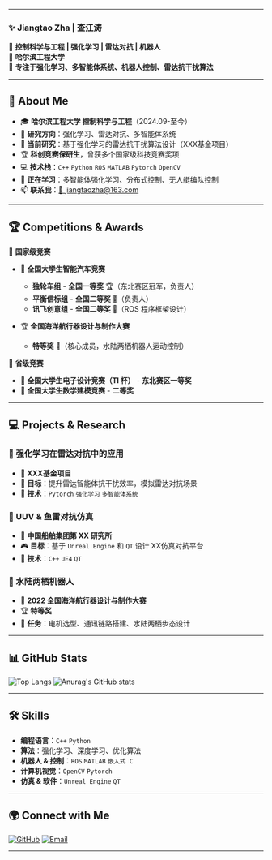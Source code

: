 
---

### **✨ Jiangtao Zha | 查江涛**
🚀 **控制科学与工程 | 强化学习 | 雷达对抗 | 机器人**  
📍 **哈尔滨工程大学**  
🎯 **专注于强化学习、多智能体系统、机器人控制、雷达抗干扰算法**  

---

## 🚀 **About Me**
- 🎓 **哈尔滨工程大学 控制科学与工程**（2024.09-至今）
- 🤖 **研究方向**：强化学习、雷达对抗、多智能体系统
- 🔬 **当前研究**：基于强化学习的雷达抗干扰算法设计（XXX基金项目）
- 🏆 **科创竞赛保研生**，曾获多个国家级科技竞赛奖项
- 💻 **技术栈**：`C++` `Python` `ROS` `MATLAB` `Pytorch` `OpenCV`
- 🌱 **正在学习**：多智能体强化学习、分布式控制、无人艇编队控制
- 📫 **联系我**：[📧 jiangtaozha@163.com](mailto:jiangtaozha@163.com)

---

## 🏆 **Competitions & Awards**
🏅 **国家级竞赛**
- 🥇 **全国大学生智能汽车竞赛**
  - **独轮车组** - **全国一等奖** 🏆（东北赛区冠军，负责人）
  - **平衡信标组** - **全国二等奖** 🥈（负责人）
  - **讯飞创意组** - **全国二等奖** 🥈（ROS 程序框架设计）

- 🏆 **全国海洋航行器设计与制作大赛**
  - **特等奖** 🏅（核心成员，水陆两栖机器人运动控制）

🏅 **省级竞赛**
- 🥇 **全国大学生电子设计竞赛（TI 杯）** - **东北赛区一等奖**
- 🥈 **全国大学生数学建模竞赛** - **二等奖**

---

## 💻 **Projects & Research**
### **🔹 强化学习在雷达对抗中的应用**
- 📌 **XXX基金项目**
- 📡 **目标**：提升雷达智能体抗干扰效率，模拟雷达对抗场景
- 🚀 **技术**：`Pytorch` `强化学习` `多智能体系统`

### **🔹 UUV & 鱼雷对抗仿真**
- 🏢 **中国船舶集团第 XX 研究所**
- 🎮 **目标**：基于 `Unreal Engine` 和 `QT` 设计 XX仿真对抗平台
- 🔧 **技术**：`C++` `UE4` `QT`

### **🔹 水陆两栖机器人**
- 🤖 **2022 全国海洋航行器设计与制作大赛**
- 🏆 **特等奖**
- 🚀 **任务**：电机选型、通讯链路搭建、水陆两栖步态设计

---

## 📊 **GitHub Stats**
![Top Langs](https://github-readme-stats-sigma-five.vercel.app/api/top-langs/?username=jiangtao-zha&layout=compact&theme=radical)
![Anurag's GitHub stats](https://github-readme-stats-sigma-five.vercel.app/api?username=jiangtao-zha&show_icons=true&theme=radical)

---

## 🛠 **Skills**
- **编程语言**：`C++` `Python`
- **算法**：强化学习、深度学习、优化算法
- **机器人 & 控制**：`ROS` `MATLAB` `嵌入式 C`
- **计算机视觉**：`OpenCV` `Pytorch`
- **仿真 & 软件**：`Unreal Engine` `QT`

---

## 🌍 **Connect with Me**
[![GitHub](https://img.shields.io/badge/GitHub-%2312100E.svg?style=for-the-badge&logo=github&logoColor=white)](https://github.com/jiangtao-zha)
[![Email](https://img.shields.io/badge/Email-D14836?style=for-the-badge&logo=gmail&logoColor=white)](mailto:jiangtaozha@163.com)

---

